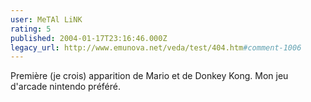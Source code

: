 ```yaml
---
user: MeTAl LiNK
rating: 5
published: 2004-01-17T23:16:46.000Z
legacy_url: http://www.emunova.net/veda/test/404.htm#comment-1006
---
```

Première (je crois) apparition de Mario et de Donkey Kong.
Mon jeu d'arcade nintendo préféré.